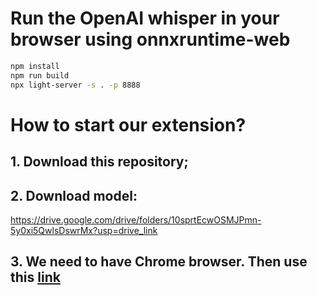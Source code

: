 # Run the OpenAI whisper in your browser using onnxruntime-web

```sh
npm install
npm run build
npx light-server -s . -p 8888
```

# How to start our extension?
## 1. Download this repository;
## 2. Download model:
https://drive.google.com/drive/folders/10sprtEcwOSMJPmn-5y0xi5QwlsDswrMx?usp=drive_link
## 3. We need to have Chrome browser. Then use this [link](hrome://extensions/)

